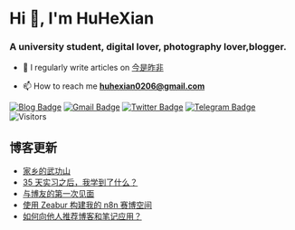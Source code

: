 <h1 align="left">Hi 👋, I'm HuHeXian</h1>
<h3 align="left">A university student, digital lover, photography lover,blogger.</h3>

- 📝 I regularly write articles on [今是昨非](https://zuofei.net)

- 📫 How to reach me **huhexian0206@gmail.com**

<div align="left">

[![Blog Badge](https://img.shields.io/badge/Blog-zuofei.net-blue?style=flat&logo=wordpress&labelColor=555&logoColor=white)](https://zuofei.net/)
[![Gmail Badge](https://img.shields.io/badge/Gmail-huhexian0206@gmail.com-blue?style=flat&labelColor=555&logo=gmail&link=mailto:huhexian0206@gmail.com&logoColor=fff)](mailto:huhexian0206@gmail.com)
[![Twitter Badge](https://img.shields.io/badge/Twitter-@huhexian-blue?style=flat&labelColor=555&logo=twitter&logoColor=fff)](https://twitter.com/huhexian)
[![Telegram Badge](https://img.shields.io/badge/t.me-@huhexian-blue?style=flat&labelColor=555&logo=telegram&logoColor=fff)](https://t.me/huhexian)
![Visitors](https://visitor-badge.laobi.icu/badge?page_id=huhexian.huhexian) 
</div> 

## 博客更新
<!-- BLOG-POST-LIST:START -->
- [家乡的武功山](https://yinji.org/5102.html)
- [35 天实习之后，我学到了什么？](https://yinji.org/5100.html)
- [与博友的第一次见面](https://yinji.org/5094.html)
- [使用 Zeabur 构建我的 n8n 赛博空间](https://yinji.org/5091.html)
- [如何向他人推荐博客和笔记应用？](https://yinji.org/5089.html)
<!-- BLOG-POST-LIST:END -->
